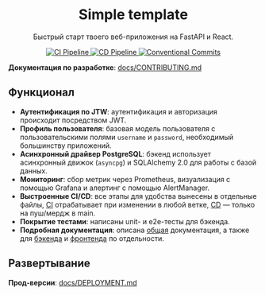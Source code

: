 <h1 align="center">
  Simple template
</h1>

<p align="center">
  Быстрый старт твоего веб-приложения на FastAPI и React.
</p>

<p align="center">
  <a href="https://github.com/rapid-integration/simple-template/actions/workflows/ci.yml" target="_blank">
    <img src="https://github.com/rapid-integration/simple-template/actions/workflows/ci.yml/badge.svg?branch=main" alt="CI Pipeline"/>
  </a>
  <a href="https://github.com/rapid-integration/simple-template/actions/workflows/cd.yml" target="_blank">
    <img src="https://github.com/rapid-integration/simple-template/actions/workflows/cd.yml/badge.svg?branch=main" alt="CD Pipeline"/>
  </a>
  <a href="https://www.conventionalcommits.org" target="_blank">
    <img src="https://img.shields.io/badge/conventional-FE5196?label=commits" alt="Conventional Commits"/>
  </a>
</p>


**Документация по разработке**: [docs/CONTRIBUTING.md](../docs/CONTRIBUTING.md)

## Функционал

- **Аутентификация по JTW**: аутентификация и авторизация происходит посредством JWT.
- **Профиль пользователя**: базовая модель пользователя с пользовательскими полями `username` и `password`, необходимый большинству приложений.
- **Асинхронный драйвер PostgreSQL**: бэкенд использует асинхронный движок (`asyncpg`) и SQLAlchemy 2.0 для работы с базой данных.
- **Мониторинг**: сбор метрик через Prometheus, визуализация с помощью Grafana и алертинг с помощью AlertManager.
- **Выстроенные CI/CD**: все этапы для удобства вынесены в отдельные файлы, [CI](../.github/workflows/ci.yml) отрабатывает при изменении в любой ветке, [CD](../.github/workflows/cd.yml) — только на пуш/мердж в main.
- **Покрытие тестами**: написаны unit- и e2e-тесты для бэкенда.
- **Подробная документация**: описана [общая](../docs) документация, а также для [бэкенда](../apps/backend/docs) и [фронтенда](../apps/frontend/docs) по отдельности.

## Развертывание

**Прод-версии**: [docs/DEPLOYMENT.md](../docs/DEPLOYMENT.md)